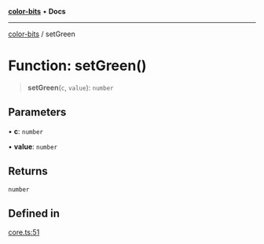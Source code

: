 [**color-bits**](../README.md) • **Docs**

***

[color-bits](../README.md) / setGreen

# Function: setGreen()

> **setGreen**(`c`, `value`): `number`

## Parameters

• **c**: `number`

• **value**: `number`

## Returns

`number`

## Defined in

[core.ts:51](https://github.com/romgrk/color-bits/blob/e6e18569fa37645f22dd4f4c831dece10d0dd00b/src/core.ts#L51)
